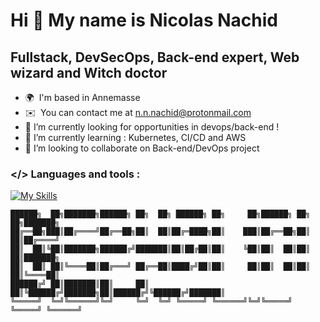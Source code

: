 Hi 👋 My name is Nicolas Nachid
===============================

Fullstack, DevSecOps, Back-end expert, Web wizard and Witch doctor
------------------------

* 🌍  I'm based in Annemasse
* ✉️  You can contact me at [n.n.nachid@protonmail.com](mailto:n.n.nachid@protonmail.com)
* 🔭  I’m currently looking for opportunities in devops/back-end ! 
* 🌱  I’m currently learning : Kubernetes, CI/CD and AWS
* 👯  I’m looking to collaborate on Back-end/DevOps project
### </> Languages and tools : 
[![My Skills](https://skillicons.dev/icons?i=django,fastapi,docker,vscode,py,go,postgres,nginx,linux,kubernetes,aws)](https://skillicons.dev)


```
██████╗  ██╗███████╗██████╗ ██╗  ██╗ ██████╗ ██╗     ██╗██████╗ ██╗   ██╗███████╗
██╔══██╗███║██╔════╝██╔══██╗██║  ██║██╔═████╗██║    ███║██╔══██╗██║   ██║██╔════╝
██║  ██║╚██║███████╗██████╔╝███████║██║██╔██║██║    ╚██║██║  ██║██║   ██║███████╗
██║  ██║ ██║╚════██║██╔═══╝ ██╔══██║████╔╝██║██║     ██║██║  ██║██║   ██║╚════██║
██████╔╝ ██║███████║██║     ██║  ██║╚██████╔╝███████╗██║██████╔╝╚██████╔╝███████║
╚═════╝  ╚═╝╚══════╝╚═╝     ╚═╝  ╚═╝ ╚═════╝ ╚══════╝╚═╝╚═════╝  ╚═════╝ ╚══════╝
```

